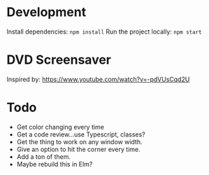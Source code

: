 # Development

Install dependencies: `npm install`
Run the project locally: `npm start`

# DVD Screensaver

Inspired by: https://www.youtube.com/watch?v=-pdVUsCqd2U

# Todo

- Get color changing every time
- Get a code review...use Typescript, classes?
- Get the thing to work on any window width.
- Give an option to hit the corner every time.
- Add a ton of them.
- Maybe rebuild this in Elm?